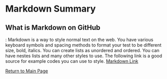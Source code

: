 # Markdown Summary

## What is Markdown on GitHub
: Markdown is a way to style normal text on the web. You have various keyboard symbols and spacing methods to format your test to be different size, bold, italics. You can create lists as unordered and ordered. You can have nestes lists and many other styles to use. The following link is a good source for example codes you can use to style. [Markdown Link](https://docs.github.com/en/github/writing-on-github/basic-writing-and-formatting-syntax)

[Return to Main Page](README.md)

